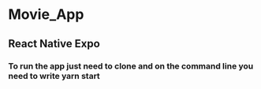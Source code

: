 # Movie_App

## React Native Expo
### To run the app just need to clone and on the command line you need to write yarn start
